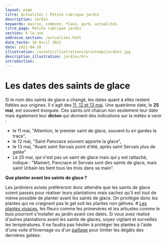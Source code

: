 ```yaml
---
layout: page
titre: Actualités | Petite rubrique jardin
description: Jardin
keywords: mairie, commune, flaux, gard, actualités
titre_page: Petite rubrique jardin
section: À la une
addresse_section: /actualites.html
date_texte: 10 Avril 2021
date: 2021-04-10
illustration: /assets/illustrations/printempsjardin1.jpg
description_illustration: jardin</br>
introduction: 
---
```


# Les dates des saints de glace <br>
Si le nom des saints de glace a changé, les dates quant à elles restent fidèles aux origines. Il s'agit des  [11, 12 et 13 mai](https://www.journaldesfemmes.fr/jardin/conseils-jardinage/1835301-que-faire-au-jardin-en-mai/). Une quatrième date, le <b>25 mai</b>, est souvent évoquée. Ces saints ont chacun non seulement leur date mais également leur <b>dicton</b> qui donnent des indications sur la météo à venir :<br>

- le 11 mai, "Attention, le premier saint de glace, souvent tu en gardes la trace",<br>
- le 12 mai, "Saint Pancrace souvent apporte la glace",<br>
- le 13 mai, "Avant saint Servais point d'été, après saint Servais plus de gelée"<br>
- Le 25 mai, qui n'est pas un saint de glace mais qui y est rattaché, indique : "Mamert, Pancrace et Servais sont des saints de glace, mais saint Urbain les tient tous les trois dans sa main".<br>

<b>Que planter avant les saints de glace ?</b><br>

Les jardiniers avisés préféreront donc attendre que les saints de glace soient passés pour réaliser leurs plantations mais sachez qu'il est tout de même possible de planter avant les saints de glace. On privilégie donc les plantes qui ne craignent pas le gel soit les plantes non gélives. # [Les plantes vivaces](https://www.journaldesfemmes.fr/jardin/conseils-jardinage/2580502-plante-vivace/), les fleurs comme les primevères et les arbustes comme le buis pourront s'installer au jardin avant ces dates. Si vous avez réalisé d'autres plantations avant les saints de glaces, soyez vigilant et surveillez les températures. Il ne faudra pas hésiter à protéger les plantes à l'aide d'une voile d'hivernage ou d'un [paillage](https://www.journaldesfemmes.fr/jardin/conseils-jardinage/1859929-paillage-au-jardin-pourquoi-et-comment-pailler-vegetaux/) pour limiter les dégâts des dernières gelées.<br>
